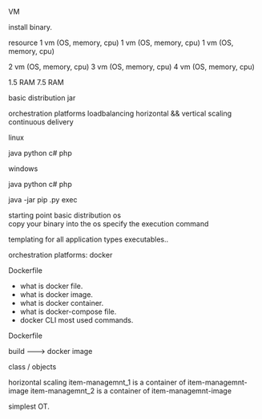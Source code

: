 


VM



install binary.



resource 
1 vm (OS, memory, cpu)
1 vm (OS, memory, cpu)
1 vm (OS, memory, cpu)

2 vm (OS, memory, cpu)
3 vm (OS, memory, cpu)
4 vm (OS, memory, cpu)

1.5 RAM
7.5 RAM 

basic distribution
jar 



orchestration platforms
loadbalancing
horizontal && vertical scaling
continuous delivery



linux

java
python
c#
php

windows 

java
python
c#
php


java -jar 
pip .py
exec



starting point basic distribution os   
copy your binary into the os
specify the execution command


templating for all application types executables..


orchestration platforms: docker


Dockerfile 

- what is docker file.
- what is docker image.
- what is docker container.
- what is docker-compose file.
- docker CLI most used commands.



Dockerfile

build ---> docker image

class / objects

horizontal scaling
item-managemnt_1 is a container of item-managemnt-image
item-managemnt_2 is a container of item-managemnt-image

simplest OT.
















